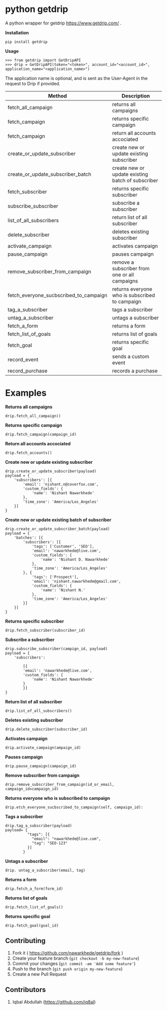 # python getdrip

A python wrapper for getdrip https://www.getdrip.com/ .

**Installation**

```
pip install getdrip
```

**Usage**

```
>>> from getdrip import GetDripAPI
>>> drip = GetDripAPI(token="<token>", account_id="<account_id>", application_name="<application_name>")
```

The application name is optional, and is sent as the User-Agent in the request to Drip if provided.


Method  | Description
------------- | -------------
fetch_all_campaign  | returns all campaigns
fetch_campaign  | returns specific campaign
fetch_campaign | return all accounts accociated
create_or_update_subscriber  | create new or update existing subscriber
create_or_update_subscriber_batch  | create new or update existing batch of subscriber
fetch_subscriber  | returns specific subscriber
subscribe_subscriber  | subscribe a subscriber
list_of_all_subscribers  | return list of all subscriber
delete_subscriber  | deletes existing subscriber
activate_campaign  | activates campaign
pause_campaign | pauses campaign
remove_subscriber_from_campaign | remove a subscriber from one or all campaigns 
fetch_everyone_sucbscribed_to_campaign | returns everyone who is subscribed to campaign
tag_a_subscriber | tags a subscriber
untag_a_subscriber | untags a subscriber
fetch_a_form | returns a form
fetch_list_of_goals |  returns list of goals
fetch_goal | returns specific goal
record_event | sends a custom event
record_purchase | records a purchase


# Examples

**Returns all campaigns**
```
drip.fetch_all_campaign()
```

**Returns specific campaign**
```
drip.fetch_campaign(campaign_id)
```

**Return all accounts accociated**
```
drip.fetch_accounts()
```

**Create new or update existing subscriber**
```
drip.create_or_update_subscriber(payload)
payload = {
    'subscribers': [{
        'email': 'nishant.n@coverfox.com',
        'custom_fields': {
            'name': 'Nishant Nawarkhede'
        },
        'time_zone': 'America/Los_Angeles'
    }]
}
```

**Create new or update existing batch of subscriber**
```
drip.create_or_update_subscriber_batch(payload)
payload = {
    'batches': [{
        'subscribers': [{
            'tags': ['Customer', 'SEO'],
            'email': 'nawarkhede@live.com',
            'custom_fields': {
                'name': 'Nishant D. Nawarkhede'
            },
            'time_zone': 'America/Los_Angeles'
        }, {
            'tags': ['Prospect'],
            'email': 'nishant.nawarkhede@gmail.com',
            'custom_fields': {
                'name': 'Nishant N.'
            },
            'time_zone': 'America/Los_Angeles'
        }]
    }]
}
```

**Returns specific subscriber**
```
drip.fetch_subscriber(subscriber_id)
```

**Subscribe a subscriber**
```
drip.subscribe_subscriber(campign_id, payload)
payload = { 
    'subscribers': 

        [{ 
        'email': 'nawarkhede@live.com', 
        'custom_fields': { 
            'name': 'Nishant Nawarkhede' 
        } 
        }] 
}
```

**Return list of all subscriber**
```
drip.list_of_all_subscribers()
```

**Deletes existing subscriber**
```
drip.delete_subscriber(subscriber_id)
```

**Activates campaign**
```
drip.activate_campaign(ampaign_id)
```

**Pauses campaign**
```
drip.pause_campaign(campaign_id)
```

**Remove subscriber from campaign**
```
drip.remove_subscriber_from_campaign(id_or_email, campaign_id=campaign_id)
```

**Returns everyone who is subscribed to campaign**
```
drip.etch_everyone_sucbscribed_to_campaign(self, campaign_id):
```

**Tags a subscriber**
```
drip.tag_a_subscriber(payload)
payload= { 
          "tags": [{ 
            "email": "nawarkhede@live.com", 
            "tag": "SEO-123" 
          }] 
        }
```

**Untags a subscriber**
```
drip. untag_a_subscriber(email, tag)
```

**Returns a form**
```
drip.fetch_a_form(form_id)
```

**Returns list of goals**
```
drip.fetch_list_of_goals()
```

**Returns specific goal**
```
drip.fetch_goal(goal_id)

```

## Contributing

1. Fork it ( https://github.com/nawarkhede/getdrip/fork )
2. Create your feature branch (`git checkout -b my-new-feature`)
3. Commit your changes (`git commit -am 'Add some feature'`)
4. Push to the branch (`git push origin my-new-feature`)
5. Create a new Pull Request


## Contributors

1. Iqbal Abdullah (https://github.com/iq8al)
